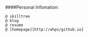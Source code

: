 ####Personal Infomation:
    
    @ skilltree
    @ blog
    @ resume
    @ [homepage][http://whps/github.io]
